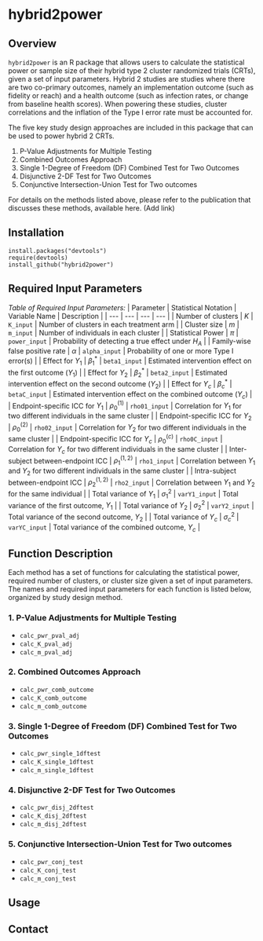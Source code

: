 # hybrid2power

## Overview

`hybrid2power` is an R package that allows users to calculate the statistical power or sample size of their hybrid type 2 cluster randomized trials (CRTs), given a set of input parameters. Hybrid 2 studies are studies where there are two co-primary outcomes, namely an implementation outcome (such as fidelity or reach) and a health outcome (such as infection rates, or change from baseline health scores). When powering these studies, cluster correlations and the inflation of the Type I error rate must be accounted for.

The five key study design approaches are included in this package that can be used to power hybrid 2 CRTs. 
1. P-Value Adjustments for Multiple Testing
2. Combined Outcomes Approach
3. Single 1-Degree of Freedom (DF) Combined Test for Two Outcomes
4. Disjunctive 2-DF Test for Two Outcomes
5. Conjunctive Intersection-Union Test for Two outcomes

 For details on the methods listed above, please refer to the publication that discusses these methods, available here. (Add link)

## Installation

```
install.packages("devtools")
require(devtools)
install_github("hybrid2power")
```

## Required Input Parameters

_Table of Required Input Parameters:_
| Parameter | Statistical Notation | Variable Name | Description |
| ---                             | ---           | --- | --- |
| Number of clusters              | $K$              | `K_input`     | Number of clusters in each treatment arm |
| Cluster size                    | $m$              | `m_input`     | Number of individuals in each cluster |
| Statistical Power               | $\pi$            | `power_input` | Probability of detecting a true effect under $H_A$ |
| Family-wise false positive rate | $\alpha$         | `alpha_input` | Probability of one or more Type I error(s) |
| Effect for $Y_1$                | $\beta_1^*$      | `beta1_input` | Estimated intervention effect on the first outcome ($Y_1$) |
| Effect for $Y_2$                | $\beta_2^*$      | `beta2_input` | Estimated intervention effect on the second outcome ($Y_2$) |
| Effect for $Y_c$                | $\beta_c^*$      | `betaC_input` | Estimated intervention effect on the combined outcome ($Y_c$) |
| Endpoint-specific ICC for $Y_1$ | $\rho_0^{(1)}$   | `rho01_input` | Correlation for $Y_1$ for two different individuals in the same cluster |
| Endpoint-specific ICC for $Y_2$ | $\rho_0^{(2)}$   | `rho02_input` | Correlation for $Y_2$ for two different individuals in the same cluster |
| Endpoint-specific ICC for $Y_c$ | $\rho_0^{(c)}$   | `rho0C_input` | Correlation for $Y_c$ for two different individuals in the same cluster |
| Inter-subject between-endpoint ICC | $\rho_1^{(1,2)}$ | `rho1_input`  | Correlation between $Y_1$ and $Y_2$ for two different individuals in the same cluster |
| Intra-subject between-endpoint ICC | $\rho_2^{(1,2)}$ | `rho2_input`  | Correlation between $Y_1$ and $Y_2$ for the same individual |
| Total variance of $Y_1$ | $\sigma_1^2$     | `varY1_input` | Total variance of the first outcome, $Y_1$ |
| Total variance of $Y_2$ | $\sigma_2^2$     | `varY2_input` | Total variance of the second outcome, $Y_2$ |
| Total variance of $Y_c$ | $\sigma_c^2$     | `varYC_input` | Total variance of the combined outcome, $Y_c$ |

## Function Description

Each method has a set of functions for calculating the statistical power, required number of clusters, or cluster size given a set of input parameters. The names and required input parameters for each function is listed below, organized by study design method. 

### 1. P-Value Adjustments for Multiple Testing

- `calc_pwr_pval_adj`
- `calc_K_pval_adj`
- `calc_m_pval_adj`

### 2. Combined Outcomes Approach

- `calc_pwr_comb_outcome`
- `calc_K_comb_outcome`
- `calc_m_comb_outcome`

### 3. Single 1-Degree of Freedom (DF) Combined Test for Two Outcomes

- `calc_pwr_single_1dftest`
- `calc_K_single_1dftest`
- `calc_m_single_1dftest`

### 4. Disjunctive 2-DF Test for Two Outcomes

- `calc_pwr_disj_2dftest`
- `calc_K_disj_2dftest`
- `calc_m_disj_2dftest`

### 5. Conjunctive Intersection-Union Test for Two outcomes

- `calc_pwr_conj_test`
- `calc_K_conj_test`
- `calc_m_conj_test`

## Usage 

## Contact
